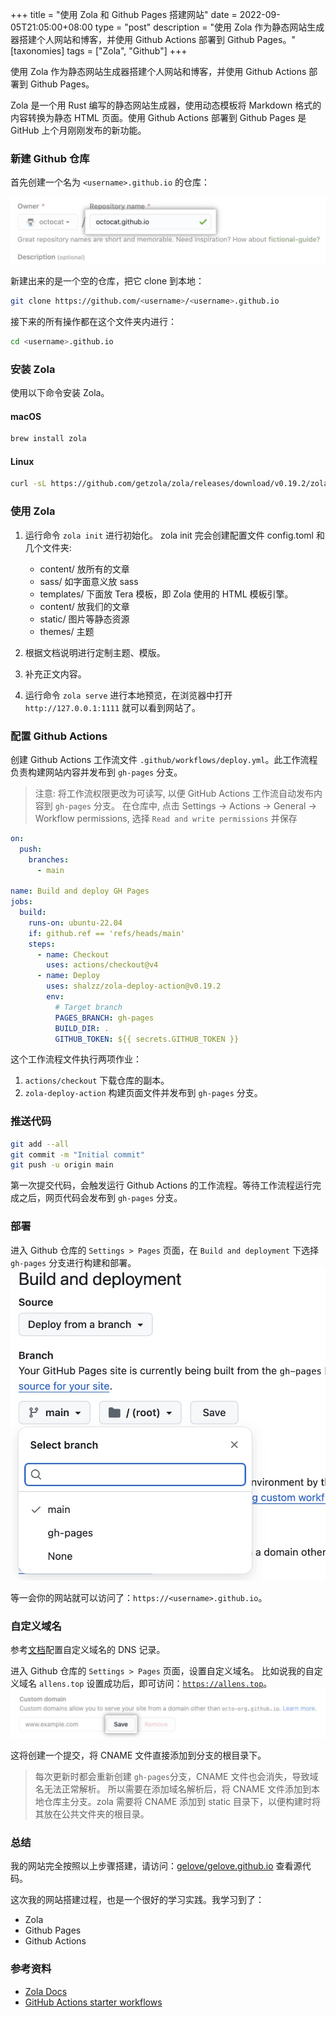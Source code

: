 +++
title = "使用 Zola 和 Github Pages 搭建网站"
date = 2022-09-05T21:05:00+08:00
type = "post"
description = "使用 Zola 作为静态网站生成器搭建个人网站和博客，并使用 Github Actions 部署到 Github Pages。"
[taxonomies]
tags = ["Zola", "Github"]
+++

使用 Zola 作为静态网站生成器搭建个人网站和博客，并使用 Github Actions 部署到 Github Pages。

Zola 是一个用 Rust 编写的静态网站生成器，使用动态模板将 Markdown 格式的内容转换为静态 HTML 页面。使用 Github Actions 部署到 Github Pages 是 GitHub 上个月刚刚发布的新功能。

### 新建 Github 仓库

首先创建一个名为 `<username>.github.io` 的仓库：

![create repository](/images/1697204176980.jpg)

新建出来的是一个空的仓库，把它 clone 到本地：

```sh
git clone https://github.com/<username>/<username>.github.io
```

接下来的所有操作都在这个文件夹内进行：

```sh
cd <username>.github.io
```

### 安装 Zola

使用以下命令安装 Zola。

#### macOS

```sh
brew install zola
```

#### Linux

```sh
curl -sL https://github.com/getzola/zola/releases/download/v0.19.2/zola-v0.19.2-x86_64-unknown-linux-gnu.tar.gz | tar xz -C /usr/local/bin
```

### 使用 Zola

1. 运行命令 `zola init` 进行初始化。
   zola init 完会创建配置文件 config.toml 和几个文件夹:

   - content/ 放所有的文章
   - sass/ 如字面意义放 sass
   - templates/ 下面放 Tera 模板，即 Zola 使用的 HTML 模板引擎。
   - content/ 放我们的文章
   - static/ 图片等静态资源
   - themes/ 主题

2. 根据文档说明进行定制主题、模版。
3. 补充正文内容。
4. 运行命令 `zola serve` 进行本地预览，在浏览器中打开 `http://127.0.0.1:1111` 就可以看到网站了。

### 配置 Github Actions

创建 Github Actions 工作流文件 `.github/workflows/deploy.yml`。此工作流程负责构建网站内容并发布到 `gh-pages` 分支。

> 注意: 将工作流权限更改为可读写, 以便 GitHub Actions 工作流自动发布内容到 `gh-pages` 分支。
> 在仓库中, 点击 Settings -> Actions -> General -> Workflow permissions, 选择 `Read and write permissions` 并保存

```yml
on:
  push:
    branches:
      - main

name: Build and deploy GH Pages
jobs:
  build:
    runs-on: ubuntu-22.04
    if: github.ref == 'refs/heads/main'
    steps:
      - name: Checkout
        uses: actions/checkout@v4
      - name: Deploy
        uses: shalzz/zola-deploy-action@v0.19.2
        env:
          # Target branch
          PAGES_BRANCH: gh-pages
          BUILD_DIR: .
          GITHUB_TOKEN: ${{ secrets.GITHUB_TOKEN }}
```

这个工作流程文件执行两项作业：

1.  `actions/checkout` 下载仓库的副本。
2.  `zola-deploy-action` 构建页面文件并发布到 `gh-pages` 分支。

### 推送代码

```sh
git add --all
git commit -m "Initial commit"
git push -u origin main
```

第一次提交代码，会触发运行 Github Actions 的工作流程。等待工作流程运行完成之后，网页代码会发布到 `gh-pages` 分支。

### 部署

进入 Github 仓库的 `Settings > Pages` 页面，在 `Build and deployment` 下选择 `gh-pages` 分支进行构建和部署。
![source](/images/1734496288602.jpg)

等一会你的网站就可以访问了：`https://<username>.github.io`。

### 自定义域名

参考[文档](https://docs.github.com/en/pages/configuring-a-custom-domain-for-your-github-pages-site/managing-a-custom-domain-for-your-github-pages-site)配置自定义域名的 DNS 记录。

进入 Github 仓库的 `Settings > Pages` 页面，设置自定义域名。
比如说我的自定义域名 `allens.top` 设置成功后，即可访问：[`https://allens.top`](https://allens.top)。
![custom domain](/images/1697204305581.jpg)

这将创建一个提交，将 CNAME 文件直接添加到分支的根目录下。

> 每次更新时都会重新创建 `gh-pages`分支，CNAME 文件也会消失，导致域名无法正常解析。
> 所以需要在添加域名解析后，将 CNAME 文件添加到本地仓库主分支。zola 需要将 CNAME 添加到 static 目录下，以便构建时将其放在公共文件夹的根目录。

### 总结

我的网站完全按照以上步骤搭建，请访问：[gelove/gelove.github.io](https://github.com/gelove/gelove.github.io) 查看源代码。

这次我的网站搭建过程，也是一个很好的学习实践。我学习到了：

- Zola
- Github Pages
- Github Actions

### 参考资料

- [Zola Docs](https://www.getzola.org/documentation/)
- [GitHub Actions starter workflows](https://github.com/actions/starter-workflows/tree/main/pages)

